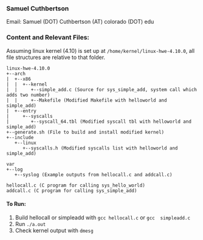 ### Samuel Cuthbertson 
Email: Samuel (DOT) Cuthbertson (AT) colorado (DOT) edu

### Content and Relevant Files:
Assuming linux kernel (4.10) is set up at 
``/home/kernel/linux-hwe-4.10.0``, all file structures are relative to 
that folder.
```
linux-hwe-4.10.0
+--arch
|  +--x86
|  |  +--kernel
|  |     +--simple_add.c (Source for sys_simple_add, system call which 
adds two number)
|  |     +--Makefile (Modified Makefile with helloworld and simple_add)
|  +--entry
|     +--syscalls
|        +--syscall_64.tbl (Modified syscall tbl with helloworld and 
simple_add)
+--generate.sh (File to build and install modified kernel)
+--include
   +--linux
      +--syscalls.h (Modified syscalls list with helloworld and 
simple_add)

var
+--log
   +--syslog (Example outputs from hellocall.c and addcall.c)

hellocall.c (C program for calling sys_hello_world)
addcall.c (C program for calling sys_simple_add) 
```
#### To Run:
1. Build hellocall or simpleadd with ``gcc hellocall.c`` or ``gcc 
simpleadd.c``
2. Run ``./a.out``
3. Check kernel output with ``dmesg``
